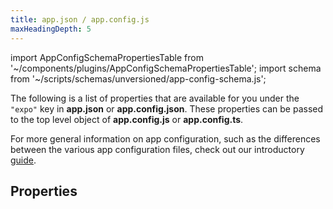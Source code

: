 ```yaml
---
title: app.json / app.config.js
maxHeadingDepth: 5
---
```


<!--
Hi! If you found an issue within the description of the manifest properties, please create a GitHub issue.
-->

import AppConfigSchemaPropertiesTable from '~/components/plugins/AppConfigSchemaPropertiesTable';
import schema from '~/scripts/schemas/unversioned/app-config-schema.js';

The following is a list of properties that are available for you under the `"expo"` key in **app.json** or **app.config.json**. These properties can be passed to the top level object of **app.config.js** or **app.config.ts**.

For more general information on app configuration, such as the differences between the various app configuration files, check out our introductory [guide](/workflow/configuration/).

## Properties

<AppConfigSchemaPropertiesTable schema={schema}/>
